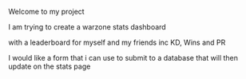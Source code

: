 Welcome to my project

I am trying to create a warzone stats dashboard

with a leaderboard for myself and my friends inc KD, Wins and PR



I would like a form that i can use to submit to a database that will then update on the stats page 


